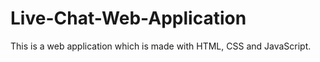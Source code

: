 # Live-Chat-Web-Application
This is a web application which is made with HTML, CSS and JavaScript. 
